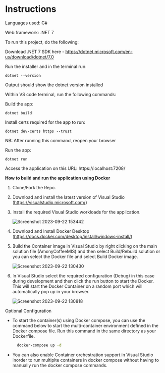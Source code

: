 # Instructions

Languages used: C#

Web framework: .NET 7

To run this project, do the following:

Download .NET 7 SDK here - https://dotnet.microsoft.com/en-us/download/dotnet/7.0

Run the installer and in the terminal run: 

```dotnet --version```

Output should show the dotnet version installed



Within VS code terminal, run the following commands:

Build the app:

```dotnet build```

Install certs required for the app to run:

```dotnet dev-certs https --trust```

NB: After running this command, reopen your browser


Run the app: 

```dotnet run```

Access the application on this URL: https://localhost:7208/

**How to build and run the application using Docker**

1. Clone/Fork the Repo.

2. Download and install the latest version of Visual Studio (https://visualstudio.microsoft.com/)

3. Install the required Visual Studio workloads for the application.

   ![Screenshot 2023-09-22 153442](https://github.com/yvettewambi/AmonyCoffeeMIScase/assets/84707601/585efd55-8475-4648-bf13-6cecc797b6e0)

5. Download and Install Docker Desktop (https://docs.docker.com/desktop/install/windows-install/) 

6. Build the Container image in Visual Studio by right clicking on the main solution file (AmonyCoffeeMIS) and then select Build/Rebuild solution or you can select the Docker file and select Build Docker image.

   ![Screenshot 2023-09-22 130430](https://github.com/yvettewambi/AmonyCoffeeMIScase/assets/84707601/5243d831-b69e-438a-aa97-a8cbca1ee631)  

8. In Visual Studio select the required configuration (Debug) in this case during development and then click the run button to start the Docker. This will start the Docker Container on a random port which will automatically pop up in your browser.

   ![Screenshot 2023-09-22 130818](https://github.com/yvettewambi/AmonyCoffeeMIScase/assets/84707601/2315a62d-e098-4dc3-b744-733bc654a8fe)


Optional Configuration

* To start the container(s) using Docker compose, you can use the command below to start the multi-container environment defined in the Docker compose file. Run this command in the same directory as your Dockerfile.

  ```bash
    docker-compose up -d
   ```
* You can also enable Container orchestration support in Visual Studio inorder to run multiplte containers in docker compose without having to manually run the docker compose commands.


